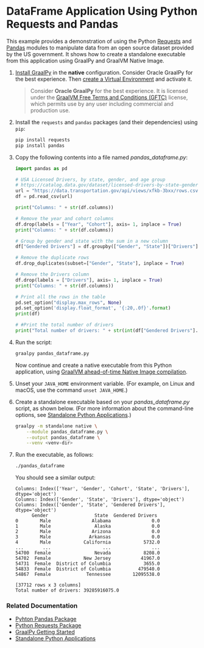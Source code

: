 # DataFrame Application Using Python Requests and Pandas

This example provides a demonstration of using the Python [Requests](https://pypi.org/project/requests/) and [Pandas](https://pandas.pydata.org/) modules to manipulate data from an open source dataset provided by the US government.
It shows how to create a standalone executable from this application using GraalPy and GraalVM Native Image. 

1. [Install GraalPy](https://y-shcheholskyy.github.io/graalpy.github.io/getting-started/) in the **native** configuration. Consider Oracle GraalPy for the best experience. Then [create a Virtual Environment](https://y-shcheholskyy.github.io/graalpy.github.io/guides/#creating-a-virtual-environment) and activate it. 
    
    >Consider **Oracle GraalPy** for the best experience. It is licensed under the [GraalVM Free Terms and Conditions (GFTC)](https://www.oracle.com/downloads/licenses/graal-free-license.html) license, which permits use by any user including commercial and production use.

2. Install the `requests` and `pandas` packages (and their dependencies) using `pip`:
    ```bash
    pip install requests
    pip install pandas
    ```

3. Copy the following contents into a file named _pandas\_dataframe.py_:
    
    ```python
    import pandas as pd
    
    # USA Licensed Drivers, by state, gender, and age group
    # https://catalog.data.gov/dataset/licensed-drivers-by-state-gender-and-age-group
    url = "https://data.transportation.gov/api/views/xfkb-3bxx/rows.csv"
    df = pd.read_csv(url)
    
    print("Columns: " + str(df.columns))
    
    # Remove the year and cohort columns
    df.drop(labels = ["Year", "Cohort"], axis= 1, inplace = True)
    print("Columns: " + str(df.columns))
    
    # Group by gender and state with the sum in a new column
    df["Gendered Drivers"] = df.groupby(["Gender", "State"])["Drivers"].transform("sum")
    
    # Remove the duplicate rows
    df.drop_duplicates(subset=["Gender", "State"], inplace = True)
    
    # Remove the Drivers column
    df.drop(labels = ["Drivers"], axis= 1, inplace = True)
    print("Columns: " + str(df.columns))
    
    # Print all the rows in the table
    pd.set_option("display.max_rows", None)
    pd.set_option('display.float_format', '{:20,.0f}'.format)
    print(df)
    
    # #Print the total number of drivers
    print("Total number of drivers: " + str(int(df["Gendered Drivers"].sum())))
    ```

4. Run the script:
    ```bash
    graalpy pandas_dataframe.py
    ```
    Now continue and create a native executable from this Python application, using [GraalVM ahead-of-time Native Image compilation](https://www.graalvm.org/latest/reference-manual/native-image/).

5. Unset your `JAVA_HOME` environment variable. 
(For example, on Linux and macOS, use the command `unset JAVA_HOME`.)

6. Create a standalone executable based on your _pandas_dataframe.py_ script, as shown below.
(For more information about the command-line options, see [Standalone Python Applications](https://y-shcheholskyy.github.io/graalpy.github.io/reference/standalone-applications/).)
    
    ```bash
    graalpy -m standalone native \
        --module pandas_dataframe.py \
        --output pandas_dataframe \
        --venv <venv-dir>
    ```

7. Run the executable, as follows:
    ```bash
    ./pandas_dataframe
    ```
    You should see a similar output:
    ```
    Columns: Index(['Year', 'Gender', 'Cohort', 'State', 'Drivers'], dtype='object')
    Columns: Index(['Gender', 'State', 'Drivers'], dtype='object')
    Columns: Index(['Gender', 'State', 'Gendered Drivers'], dtype='object')
          Gender                 State  Gendered Drivers
    0        Male               Alabama               0.0
    1        Male                Alaska               0.0
    2        Male               Arizona               0.0
    3        Male              Arkansas               0.0
    4        Male            California            5732.0
    ...       ...                   ...               ...
    54700  Female                Nevada            8208.0
    54702  Female            New Jersey           41967.0
    54731  Female  District of Columbia            3655.0
    54833  Female  District of Columbia          479540.0
    54867  Female             Tennessee        12095538.0
    
    [37712 rows x 3 columns]
    Total number of drivers: 39285916075.0
    ```

### Related Documentation

* [Pyhton Pandas Package](https://pandas.pydata.org/)
* [Python Requests Package](https://pypi.org/project/requests/)
* [GraalPy Getting Started](https://y-shcheholskyy.github.io/graalpy.github.io/getting-started/)
* [Standalone Python Applications](https://y-shcheholskyy.github.io/graalpy.github.io/reference/standalone-applications/)